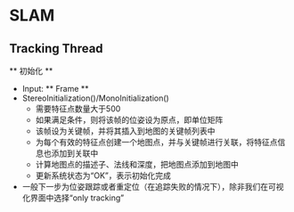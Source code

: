 # SLAM

## Tracking Thread

** 初始化 **
- Input: ** Frame **
- StereoInitialization()/MonoInitialization()
    - 需要特征点数量大于500
    - 如果满足条件，则将该帧的位姿设为原点，即单位矩阵
    - 该帧设为关键帧，并将其插入到地图的关键帧列表中
    - 为每个有效的特征点创建一个地图点，并与关键帧进行关联，将特征点信息也添加到关联中
    - 计算地图点的描述子、法线和深度，把地图点添加到地图中
    - 更新系统状态为“OK”，表示初始化完成
- 一般下一步为位姿跟踪或者重定位（在追踪失败的情况下），除非我们在可视化界面中选择“only tracking”
